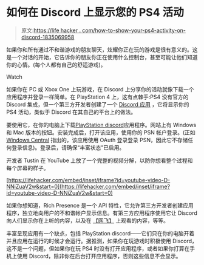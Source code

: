 # 如何在 Discord 上显示您的 PS4 活动

> 原文:[https://life hacker . com/how-to-show-your-ps4-activity-on-discord-1835069958](https://lifehacker.com/how-to-show-your-ps4-activity-on-discord-1835069958)

如果你和所有通过不和谐游戏的朋友聊天，炫耀你正在玩的游戏是很有意义的。这是一个对话的开始，它告诉你的朋友你正在使用什么控制台，甚至可能让他们知道你的心情。(每个人都有自己的舒适游戏)。

Watch

如果你在 PC 或 Xbox One 上玩游戏，在 Discord 上分享你的活动就像下载一个应用程序并登录一样简单。在 PlayStation 4 上，这有点棘手:PS4 没有官方的 Discord 集成，但一个第三方开发者创建了一个 [Discord 应用](https://tusticles.com/PlayStationDiscord/) ，它将显示你的 PS4 活动，类似于 Discord 在其自己的平台上的做法。

要使用它，在你的电脑上下载[PlayStation discord](https://tusticles.com/PlayStationDiscord/)应用程序。网站上有 Windows 和 Mac 版本的按钮。安装完成后，打开该应用，使用你的 PSN 帐户登录。(正如 [Windows Central](https://www.androidcentral.com/how-add-playstation-rich-presence-discord) 指出的，该应用使用 OAuth 登录登录 PSN，因此它不存储任何登录信息)。登录后，请确保“丰富状态”已启用。

开发者 Tustin 在 YouTube 上放了一个完整的视频分解，以防你想看整个过程和每个屏幕的样子。

 [https://lifehacker.com/embed/inset/iframe?id=youtube-video-D-NNiZuaV2w&start=0](https://lifehacker.com/embed/inset/iframe?id=youtube-video-D-NNiZuaV2w&start=0) 

如果你想知道，Rich Presence 是一个 API 特性，它允许第三方开发者创建应用程序，独立地向用户的不和谐帐户显示信息。有第三方应用程序使用它让 Discord 向人们显示你在上听的内容，以及在 [【网飞】](https://github.com/nirewen/discord-netflix) 上观看的内容，等等。

丰富呈现应用有一个缺点，包括 PlayStation discord——它们只在你的电脑开着并且应用在运行的时候才会运行。据推测，如果你在玩游戏时积极使用 Discord，这不是一个问题，但如果你在玩 PS4 时没有打开应用程序，或者如果你打算在手机上使用 Discord，除非你在后台打开应用程序，否则这些信息不会显示。